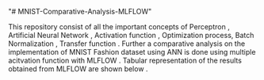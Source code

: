 "# MNIST-Comparative-Analysis-MLFLOW" 

This repository consist of all the important concepts of Perceptron , Artificial Neural Network , Activation function , Optimization process, Batch Normalization , Transfer function . Further a comparative analysis on the implementation of MNIST Fashion dataset using ANN is done using multiple acitvation function with MLFLOW . Tabular representation of the results obtained from MLFLOW are shown below . 

